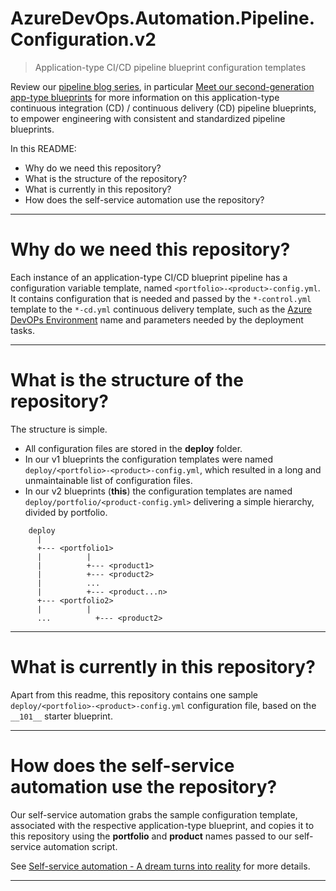 # AzureDevOps.Automation.Pipeline.Configuration.v2

> Application-type CI/CD pipeline blueprint configuration templates

Review our [pipeline blog series](https://wsbctechnicalblog.github.io/why-pipelines-part1.html), in particular [Meet our second-generation app-type blueprints](https://wsbctechnicalblog.github.io/yaml-pipelines-part10.html) for more information on this application-type continuous integration (CD) / continuous delivery (CD) pipeline blueprints, to empower engineering with consistent and standardized pipeline blueprints.

In this README:
- Why do we need this repository?
- What is the structure of the repository?
- What is currently in this repository?
- How does the self-service automation use the repository?

---

# Why do we need this repository?

Each instance of an application-type CI/CD blueprint pipeline has a configuration variable template, named ```<portfolio>-<product>-config.yml```. It contains configuration that is needed and passed by the ```*-control.yml``` template to the ```*-cd.yml``` continuous delivery template, such as the [Azure DevOPs Environment](https://learn.microsoft.com/en-us/azure/devops/pipelines/process/environments?view=azure-devops) name and parameters needed by the deployment tasks.

---

# What is the structure of the repository?

The structure is simple. 

- All configuration files are stored in the **deploy** folder. 
- In our v1 blueprints the configuration templates were named ```deploy/<portfolio>-<product>-config.yml```, which resulted in a long and unmaintainable list of configuration files.
- In our v2 blueprints (**this**) the configuration templates are named ```deploy/portfolio/<product-config.yml>``` delivering a simple hierarchy, divided by portfolio.

```
    deploy
      |
      +--- <portfolio1>
      |          |
      |          +--- <product1>
      |          +--- <product2>
      |          ...
      |          +--- <product...n>
      +--- <portfolio2>
      |          |
      ...          +--- <product2>

```

---

# What is currently in this repository?

Apart from this readme, this repository contains one sample ```deploy/<portfolio>-<product>-config.yml``` configuration file, based on the ```__101__``` starter blueprint.

---

# How does the self-service automation use the repository?

Our self-service automation grabs the sample configuration template, associated with the respective application-type blueprint, and copies it to this repository using the **portfolio** and **product** names passed to our self-service automation script.

See [Self-service automation - A dream turns into reality](https://wsbctechnicalblog.github.io/yaml-pipelines-part9.html) for more details.

---


